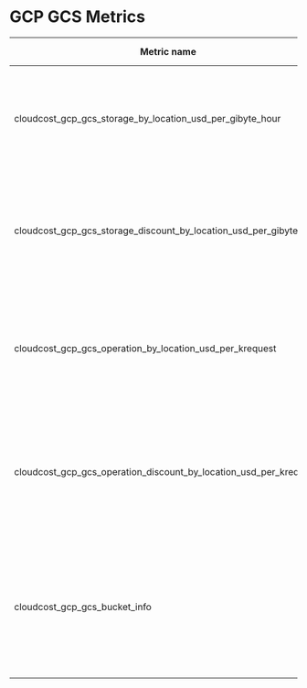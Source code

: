 # GCP GCS Metrics

| Metric name                                                        | Metric type | Description                                                                                                          | Labels                                                                                                                                                                                                                                                    |
|--------------------------------------------------------------------|-------------|----------------------------------------------------------------------------------------------------------------------|-----------------------------------------------------------------------------------------------------------------------------------------------------------------------------------------------------------------------------------------------------------|
| cloudcost_gcp_gcs_storage_by_location_usd_per_gibyte_hour          | Gauge       | Storage cost of GCS objects by location and storage_class. Cost represented in USD/(GiB*h)                           | `location`=&lt;GCP region&gt; <br/> `storage_class`=&lt;[GCP GCS storage class](https://cloud.google.com/storage/docs/storage-classes)&gt;                                                                                                                |
| cloudcost_gcp_gcs_storage_discount_by_location_usd_per_gibyte_hour | Gauge       | Discount for storage cost of GCS objects by location and storage_class. Cost represented in USD/(GiB*h)              | `location`=&lt;GCP region&gt; <br/> `storage_class`=&lt;[GCP GCS storage class](https://cloud.google.com/storage/docs/storage-classes)&gt;                                                                                                                |
| cloudcost_gcp_gcs_operation_by_location_usd_per_krequest           | Gauge       | Operation cost of GCS objects by location, storage_class, and opclass. Cost represented in USD/(1k req)              | `location`=&lt;GCP region&gt; <br/> `storage_class`=&lt;[GCP GCS storage class](https://cloud.google.com/storage/docs/storage-classes)&gt; <br/> `opclass`=&lt;[GCP GCS request operations](https://cloud.google.com/storage/pricing#process-pricing)&gt; |
| cloudcost_gcp_gcs_operation_discount_by_location_usd_per_krequest  | Gauge       | Discount for operation cost of GCS objects by location, storage_class, and opclass. Cost represented in USD/(1k req) | `location`=&lt;GCP region&gt; <br/> `storage_class`=&lt;[GCP GCS storage class](https://cloud.google.com/storage/docs/storage-classes)&gt; <br/> `opclass`=&lt;[GCP GCS request operations](https://cloud.google.com/storage/pricing#process-pricing)&gt; |
| cloudcost_gcp_gcs_bucket_info                                      | Gauge       | Location, location_type and storage class information for a GCS object by bucket_name                                | `location`=&lt;GCP region&gt; <br/> `location_type`=&lt;multi-region\|region\|dual-region&gt; <br/> `storage_class`=&lt;[GCP GCS storage class](https://cloud.google.com/storage/docs/storage-classes)&gt; <br/> `bucket_name`=&lt;name of the bucket&gt; |